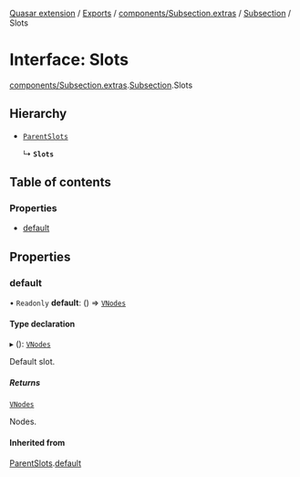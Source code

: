 [Quasar extension](../index.md) / [Exports](../modules.md) / [components/Subsection.extras](../modules/components_Subsection_extras.md) / [Subsection](../modules/components_Subsection_extras.Subsection.md) / Slots

# Interface: Slots

[components/Subsection.extras](../modules/components_Subsection_extras.md).[Subsection](../modules/components_Subsection_extras.Subsection.md).Slots

## Hierarchy

- [`ParentSlots`](components_Subsection_extras.Subsection.ParentSlots.md)

  ↳ **`Slots`**

## Table of contents

### Properties

- [default](components_Subsection_extras.Subsection.Slots.md#default)

## Properties

### default

• `Readonly` **default**: () => [`VNodes`](../modules/components_api_misc.md#vnodes)

#### Type declaration

▸ (): [`VNodes`](../modules/components_api_misc.md#vnodes)

Default slot.

##### Returns

[`VNodes`](../modules/components_api_misc.md#vnodes)

Nodes.

#### Inherited from

[ParentSlots](components_Subsection_extras.Subsection.ParentSlots.md).[default](components_Subsection_extras.Subsection.ParentSlots.md#default)
